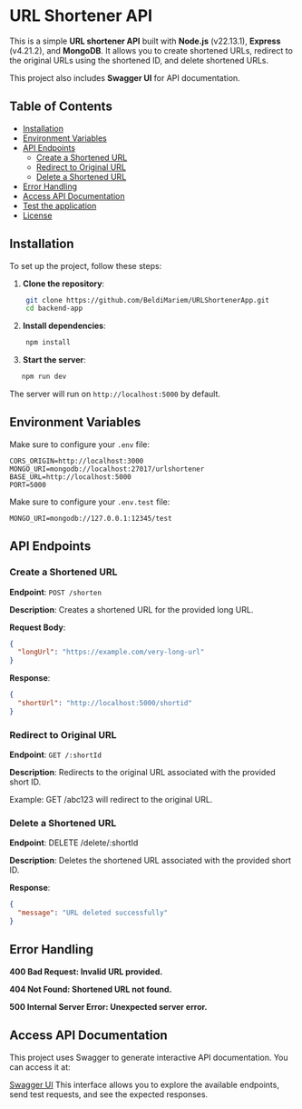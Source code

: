 # URL Shortener API


This is a simple **URL shortener API** built with **Node.js** (v22.13.1), **Express** (v4.21.2), and **MongoDB**. It allows you to create shortened URLs, redirect to the original URLs using the shortened ID, and delete shortened URLs.

This project also includes **Swagger UI** for API documentation.

## Table of Contents
- [Installation](#installation)
- [Environment Variables](#environment-variables)
- [API Endpoints](#api-endpoints)
  - [Create a Shortened URL](#create-a-shortened-url)
  - [Redirect to Original URL](#redirect-to-original-url)
  - [Delete a Shortened URL](#delete-a-shortened-url)
- [Error Handling](#error-handling)
- [Access API Documentation](#access-api-documentation)
- [Test the application](#error-handling)
- [License](#license)

## Installation
To set up the project, follow these steps:

1. **Clone the repository**:
```bash
    git clone https://github.com/BeldiMariem/URLShortenerApp.git
    cd backend-app
```

2. **Install dependencies**:
```bash
    npm install
 ```

3. **Start the server**:
 ```bash
    npm run dev
```
The server will run on `http://localhost:5000` by default.

## Environment Variables
Make sure to configure your `.env` file:
```env
CORS_ORIGIN=http://localhost:3000
MONGO_URI=mongodb://localhost:27017/urlshortener
BASE_URL=http://localhost:5000
PORT=5000
```

Make sure to configure your `.env.test` file:
```env
MONGO_URI=mongodb://127.0.0.1:12345/test

```

## API Endpoints

### Create a Shortened URL
**Endpoint**: `POST /shorten`

**Description**: Creates a shortened URL for the provided long URL.

**Request Body**:
```json
{
  "longUrl": "https://example.com/very-long-url"
}
```
**Response**:

```json
{
  "shortUrl": "http://localhost:5000/shortid"
}
```

### Redirect to Original URL
**Endpoint**: `GET /:shortId`

**Description**: Redirects to the original URL associated with the provided short ID.

Example: GET /abc123 will redirect to the original URL.

### Delete a Shortened URL
**Endpoint**: DELETE /delete/:shortId

**Description**: Deletes the shortened URL associated with the provided short ID.

**Response**:

```json
{
  "message": "URL deleted successfully"
}
```
## Error Handling
**400 Bad Request: Invalid URL provided.**

**404 Not Found: Shortened URL not found.**

**500 Internal Server Error: Unexpected server error.**

## Access API Documentation
This project uses Swagger to generate interactive API documentation. You can access it at:

[Swagger UI](http://localhost:5000/api-docs/)
This interface allows you to explore the available endpoints, send test requests, and see the expected responses.


